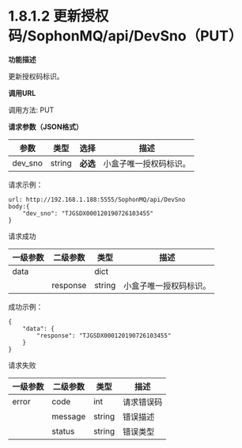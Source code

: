 # 1.8.1.2 更新授权码/SophonMQ/api/DevSno（PUT）

**功能描述**

更新授权码标识。

**调用URL**

调用方法: PUT

**请求参数（JSON格式）**

| 参数    | 类型   | 选择     | 描述                   |
| ------- | ------ | -------- | ---------------------- |
| dev_sno | string | **必选** | 小盒子唯一授权码标识。 |

请求示例：

```
url: http://192.168.1.188:5555/SophonMQ/api/DevSno
body:{
	"dev_sno": "TJGSDX000120190726103455"
}
```

请求成功

| 一级参数 | 二级参数 | 类型   | 描述                   |
| -------- | -------- | ------ | ---------------------- |
| data     |          | dict   |                        |
|          | response | string | 小盒子唯一授权码标识。 |

成功示例：

```
{
    "data": {
        "response": "TJGSDX000120190726103455"
    }
}
```

请求失败

| 一级参数 | 二级参数 | 类型   | 描述       |
| -------- | -------- | ------ | ---------- |
| error    | code     | int    | 请求错误码 |
|          | message  | string | 错误描述   |
|          | status   | string | 错误类型   |

